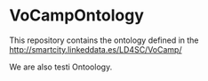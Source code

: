 # VoCampOntology
This repository contains the ontology defined in the http://smartcity.linkeddata.es/LD4SC/VoCamp/

We are also testi Ontoology.
